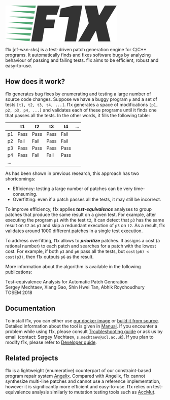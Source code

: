 ![logo](doc/logo.png)

f1x [ɛf-wʌn-ɛks] is a test-driven patch generation engine for C/C++ programs. It automatically finds and fixes software bugs by analyzing behaviour of passing and failing tests. f1x aims to be efficient, robust and easy-to-use.

## How does it work? ##

f1x generates bug fixes by enumerating and testing a large number of source code changes. Suppose we have a buggy program `p` and a set of tests `[t1, t2, t3, t4, ...]`. f1x generates a space of modifications `[p1, p2, p3, p4, ...]` and validates each of these programs until it finds one that passes all the tests. In the other words, it fills the following table:

|    | t1   | t2   | t3   | t4   | ...
|----|------|------|------|------|----
| p1 | Pass | Pass | Pass | Fail
| p2 | Fail | Fail | Pass | Fail
| p3 | Pass | Pass | Pass | Pass
| p4 | Pass | Fail | Fail | Pass
|... |

As has been shown in previous research, this approach has two shortcomings:

* Efficiency: testing a large number of patches can be very time-consuming.
* Overfitting: even if a patch passes all the tests, it may still be incorrect.

To improve efficiency, f1x applies ***test-equivalence*** analyses to group patches that produce the same result on a given test. For example, after executing the program `p1` with the test `t2`, it can detect that `p3` has the same result on `t2` as `p1` and skip a redundant execution of `p3` on `t2`. As a result, f1x validates around 1000 different patches in a single test execution.

To address overfitting, f1x allows to ***prioritize*** patches. It assigns a cost (a rational number) to each patch and searches for a patch with the lowest cost. For example, if both `p3` and `p6` pass all the tests, but `cost(p6) < cost(p3)`, then f1x outputs `p6` as the result.

More information about the algorithm is available in the following publications:

Test-equivalence Analysis for Automatic Patch Generation<br>
Sergey Mechtaev, Xiang Gao, Shin Hwei Tan, Abhik Roychoudhury<br>
TOSEM 2018

## Documentation ##

To install f1x, you can either use [our docker image](doc/Docker.md) or [build it from source](doc/BuildFromSource.md).
Detailed information about the tool is given in [Manual](doc/Manual.md). If you encounter a problem while using f1x, please consult [Troubleshooting guide](doc/Troubleshooting.md) or ask us by email (contact: Sergey Mechtaev, `s.mechtaev@ucl.ac.uk`). If you plan to modify f1x, please refer to [Developer guide](doc/Development.md).

## Related projects ##

f1x is a lightweight (enumerative) counterpart of our constraint-based program repair system [Angelix](https://github.com/mechtaev/angelix). Compared with Angelix, f1x cannot synthesize multi-line patches and cannot use a reference implementation, however it is significantly more efficient and easy-to-use. f1x relies on test-equivalence analysis similarly to mutation testing tools such as [AccMut](https://github.com/wangbo15/accmut).
